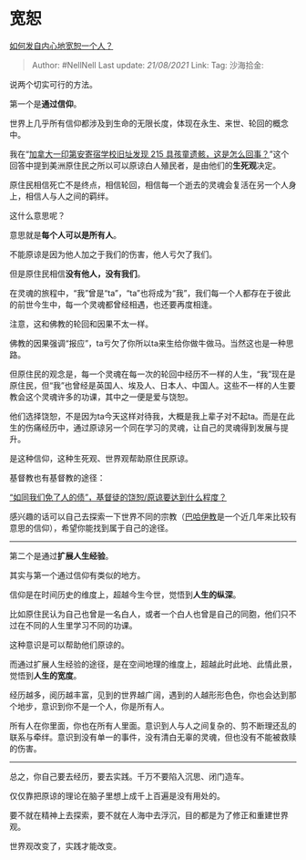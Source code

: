 # 宽恕

[如何发自内心地宽恕一个人？](https://www.zhihu.com/question/20838203/answer/1918000297)

> Author: #NellNell
> Last update: *21/08/2021*
> Link:
> Tag:
> 沙海拾金:

说两个切实可行的方法。

第一个是**通过信仰**。

世界上几乎所有信仰都涉及到生命的无限长度，体现在永生、来世、轮回的概念中。

我在“[加拿大一印第安寄宿学校旧址发现 215 具孩童遗骸，这是怎么回事？](https://www.zhihu.com/question/462022143/answer/1914423053)”这个回答中提到美洲原住民之所以可以原谅白人殖民者，是由他们的**生死观**决定。

原住民相信死亡不是终点，相信轮回，相信每一个逝去的灵魂会复活在另一个人身上，相信人与人之间的羁绊。

这什么意思呢？

意思就是**每个人可以是所有人**。

不能原谅是因为他人加之于我们的伤害，他人亏欠了我们。

但是原住民相信**没有他人，没有我们**。

在灵魂的旅程中，“我”曾是“ta”，“ta”也将成为“我”，我们每一个人都存在于彼此的前世今生中，每一个灵魂都曾经相遇，也还要再度相逢。

注意，这和佛教的轮回和因果不太一样。

佛教的因果强调“报应”，ta亏欠了你所以ta来生给你做牛做马。当然这也是一种思路。

但原住民的观念是，每一个灵魂在每一次的轮回中经历不一样的人生，“我”现在是原住民，但“我”也曾经是英国人、埃及人、日本人、中国人。这些不一样的人生要教会这个灵魂许多的功课，其中之一便是爱与饶恕。

他们选择饶恕，不是因为ta今天这样对待我，大概是我上辈子对不起ta。而是在此生的伤痛经历中，通过原谅另一个同在学习的灵魂，让自己的灵魂得到发展与提升。

是这种信仰，这种生死观、世界观帮助原住民原谅。

基督教也有基督教的途径：

[“如同我们免了人的债”，基督徒的饶恕/原谅要达到什么程度？](https://www.zhihu.com/question/58968357/answer/617756386)

感兴趣的话可以自己去探索一下世界不同的宗教（[巴哈伊教](https://www.zhihu.com/question/20534273/answer/359193277)是一个近几年来比较有意思的信仰），希望你能找到属于自己的途径。

---

第二个是通过**扩展人生经验**。

其实与第一个通过信仰有类似的地方。

信仰是在时间历史的维度上，超越今生今世，觉悟到**人生的纵深**。

比如原住民认为自己也曾是一名白人，或者一个白人也曾是自己的同胞，他们只不过在不同的人生里学习不同的功课。

这种意识是可以帮助他们原谅的。

而通过扩展人生经验的途径，是在空间地理的维度上，超越此时此地、此情此景，觉悟到**人生的宽度**。

经历越多，阅历越丰富，见到的世界越广阔，遇到的人越形形色色，你也会达到那个地步，意识到你不是一个人，你是所有人。

所有人在你里面，你也在所有人里面。意识到人与人之间复杂的、剪不断理还乱的联系与牵绊。意识到没有单一的事件，没有清白无辜的灵魂，但也没有不能被救赎的伤害。

---

总之，你自己要去经历，要去实践。千万不要陷入沉思、闭门造车。

仅仅靠把原谅的理论在脑子里想上成千上百遍是没有用处的。

要不就在精神上去探索，要不就在人海中去浮沉，目的都是为了修正和重建世界观。

世界观改变了，实践才能改变。
